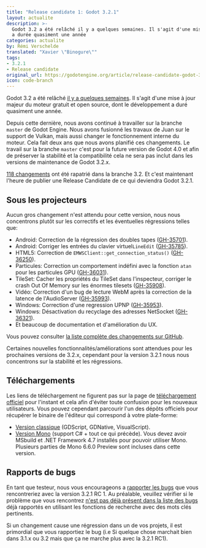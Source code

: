 ```yaml
---
title: "Release candidate 1: Godot 3.2.1"
layout: actualite
description: >-
  Godot 3.2 a été relâché il y a quelques semaines. Il s'agit d'une mise à jour majeur du moteur gratuit et open source, dont le développement
  a durée quasiment une année
categories: actualite
by: Rémi Verschelde 
translated: "Xavier \"Binogure\""
tags:
- 3.2.1
- Release candidate
original_url: https://godotengine.org/article/release-candidate-godot-3-2-1-rc-1
icon: code-branch
---
```


Godot 3.2 a été relâché [il y a quelques semaines](/actualite-godot-3-2-released/). Il s'agit d'une mise à jour majeur du moteur gratuit et open source, dont le développement a duré quasiment une année.

Depuis cette dernière, nous avons continué à travailler sur la branche `master` de Godot Engine. Nous avons fusionné les travaux de Juan sur le support de Vulkan, mais aussi changer le fonctionnement interne du moteur. Cela fait deux ans que nous avons planifié ces changements. Le travail sur la branche `master` c'est pour la future version de Godot 4.0 et afin de préserver la stabilité et la compatibilité cela ne sera pas inclut dans les versions de maintenance de Godot 3.2.x.

[118 changements](https://github.com/godotengine/godot/compare/3.2-stable...1bc1939c63e07c6a03dbb258d765e0f450559706) ont été rapatrié dans la branche 3.2. Et c'est maintenant l'heure de publier une Release Candidate de ce qui deviendra Godot 3.2.1.

## Sous les projecteurs
Aucun gros changement n'est attendu pour cette version, nous nous concentrons plutôt sur les correctifs et les éventuelles régressions telles que:

- Android: Correction de la régression des doubles tapes ([GH-35701](https://github.com/godotengine/godot/pull/35701)).
- Android: Corriger les entrées du clavier virtuel`LineEdit` ([GH-35785](https://github.com/godotengine/godot/pull/35785)).
- HTML5: Correction de `EMWSClient::get_connection_status()` ([GH-36250](https://github.com/godotengine/godot/pull/36250)).
- Particules: Correction un comportement indéfini avec la fonction `atan` pour les particules GPU ([GH-36031](https://github.com/godotengine/godot/pull/36031)).
- TileSet: Cacher les propriétés du TileSet dans l'inspecteur, corriger le crash Out Of Memory sur les énormes tilesets ([GH-35908](https://github.com/godotengine/godot/pull/35908)).
- Vidéo: Correction d'un bug de lecture WebM après la correction de la latence de l'AudioServer ([GH-35993](https://github.com/godotengine/godot/pull/35993)).
- Windows: Correction d'une regression UPNP ([GH-35953](https://github.com/godotengine/godot/pull/35953)).
- Windows: Désactivation du recyclage des adresses NetSocket ([GH-36321](https://github.com/godotengine/godot/pull/36321)).
- Et beaucoup de documentation et d'amélioration du UX.

Vous pouvez consulter [la liste complète des changements sur GitHub](https://github.com/godotengine/godot/compare/3.2-stable...1bc1939c63e07c6a03dbb258d765e0f450559706).

Certaines nouvelles fonctionnalités/améliorations sont attendues pour les prochaines versions de 3.2.x, cependant pour la version 3.2.1 nous nous concentrons sur la stabilité et les régressions.

## Téléchargements
Les liens de téléchargement ne figurent pas sur la page de [téléchargement officiel](https://godotengine.org/download) pour l'instant et cela afin d'éviter toute confusion pour les nouveaux utilisateurs. Vous pouvez cependant parcourir l'un des dépôts officiels pour récupérer le binaire de l'éditeur qui correspond à votre plate-forme:

- [Version classique](https://downloads.tuxfamily.org/godotengine/3.2.1/rc1/) (GDScript, GDNative, VisualScript).
- [Version Mono](https://downloads.tuxfamily.org/godotengine/3.2.1/rc1/mono/) (support C# + tout ce qui précède). Vous devez avoir MSbuild et .NET Framework 4.7 installés pour pouvoir utiliser Mono. Plusieurs parties de Mono 6.6.0 Preview sont incluses dans cette version.

## Rapports de bugs

En tant que testeur, nous vous encourageons a [rapporter les bugs](https://github.com/godotengine/godot/issues) que vous rencontreriez avec la version 3.2.1 RC 1. Au préalable, veuillez vérifier si le problème que vous rencontrez [n'est pas déjà présent dans la liste des bugs](https://github.com/godotengine/godot/issues) déjà rapportés en utilisant les fonctions de recherche avec des mots clés pertinents.

Si un changement cause une régression dans un de vos projets, il est primordial que vous rapportiez le bug (i.e Si quelque chose marchait bien dans 3.1.x ou 3.2 mais que ça ne marche plus avec la 3.2.1 RC1).
